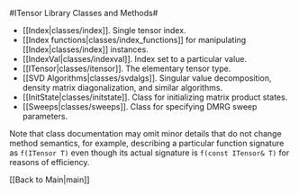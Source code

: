 #ITensor Library Classes and Methods#

* [[Index|classes/index]]. Single tensor index.
* [[Index functions|classes/index_functions]] for manipulating [[Index|classes/index]] instances.
* [[IndexVal|classes/indexval]]. Index set to a particular value.
* [[ITensor|classes/itensor]]. The elementary tensor type.
* [[SVD Algorithms|classes/svdalgs]]. Singular value decomposition, density matrix diagonalization, and similar algorithms.
* [[InitState|classes/initstate]]. Class for initializing matrix product states.
* [[Sweeps|classes/sweeps]]. Class for specifying DMRG sweep parameters.

Note that class documentation may omit minor details that do not change method semantics, 
for example, describing a particular function signature as `f(ITensor T)` even though
its actual signature is `f(const ITensor& T)` for reasons of efficiency.


[[Back to Main|main]]
